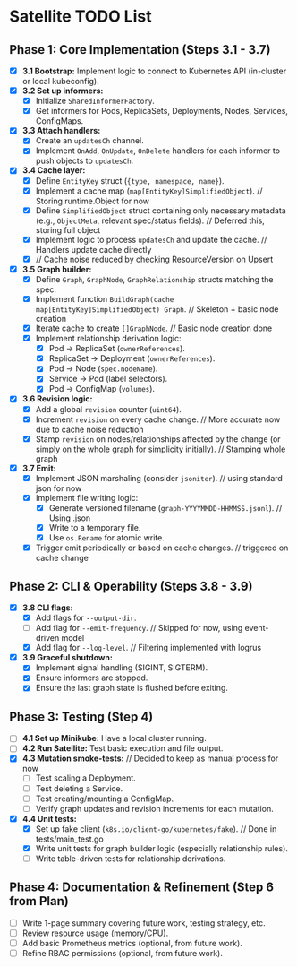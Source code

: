 # Satellite TODO List

## Phase 1: Core Implementation (Steps 3.1 - 3.7)

-   [x] **3.1 Bootstrap:** Implement logic to connect to Kubernetes API (in-cluster or local kubeconfig).
-   [x] **3.2 Set up informers:**
    -   [x] Initialize `SharedInformerFactory`.
    -   [x] Get informers for Pods, ReplicaSets, Deployments, Nodes, Services, ConfigMaps.
-   [x] **3.3 Attach handlers:**
    -   [x] Create an `updatesCh` channel.
    -   [x] Implement `OnAdd`, `OnUpdate`, `OnDelete` handlers for each informer to push objects to `updatesCh`.
-   [x] **3.4 Cache layer:**
    -   [x] Define `EntityKey` struct (`{type, namespace, name}`).
    -   [x] Implement a cache map (`map[EntityKey]SimplifiedObject`). // Storing runtime.Object for now
    -   [x] Define `SimplifiedObject` struct containing only necessary metadata (e.g., `ObjectMeta`, relevant spec/status fields). // Deferred this, storing full object
    -   [x] Implement logic to process `updatesCh` and update the cache. // Handlers update cache directly
    -   [x] // Cache noise reduced by checking ResourceVersion on Upsert
-   [x] **3.5 Graph builder:**
    -   [x] Define `Graph`, `GraphNode`, `GraphRelationship` structs matching the spec.
    -   [x] Implement function `BuildGraph(cache map[EntityKey]SimplifiedObject) Graph`. // Skeleton + basic node creation
    -   [x] Iterate cache to create `[]GraphNode`. // Basic node creation done
    -   [x] Implement relationship derivation logic:
        -   [x] Pod -> ReplicaSet (`ownerReferences`).
        -   [x] ReplicaSet -> Deployment (`ownerReferences`).
        -   [x] Pod -> Node (`spec.nodeName`).
        -   [x] Service -> Pod (label selectors).
        -   [x] Pod -> ConfigMap (`volumes`).
-   [x] **3.6 Revision logic:**
    -   [x] Add a global `revision` counter (`uint64`).
    -   [x] Increment `revision` on every cache change. // More accurate now due to cache noise reduction
    -   [x] Stamp `revision` on nodes/relationships affected by the change (or simply on the whole graph for simplicity initially). // Stamping whole graph
-   [x] **3.7 Emit:**
    -   [x] Implement JSON marshaling (consider `jsoniter`). // using standard json for now
    -   [x] Implement file writing logic:
        -   [x] Generate versioned filename (`graph-YYYYMMDD-HHMMSS.jsonl`). // Using .json
        -   [x] Write to a temporary file.
        -   [x] Use `os.Rename` for atomic write.
    -   [x] Trigger emit periodically or based on cache changes. // triggered on cache change

## Phase 2: CLI & Operability (Steps 3.8 - 3.9)

-   [x] **3.8 CLI flags:**
    -   [x] Add flags for `--output-dir`.
    -   [ ] Add flag for `--emit-frequency`. // Skipped for now, using event-driven model
    -   [x] Add flag for `--log-level`. // Filtering implemented with logrus
-   [x] **3.9 Graceful shutdown:**
    -   [x] Implement signal handling (SIGINT, SIGTERM).
    -   [x] Ensure informers are stopped.
    -   [x] Ensure the last graph state is flushed before exiting.

## Phase 3: Testing (Step 4)

-   [ ] **4.1 Set up Minikube:** Have a local cluster running.
-   [ ] **4.2 Run Satellite:** Test basic execution and file output.
-   [x] **4.3 Mutation smoke-tests:** // Decided to keep as manual process for now
    -   [ ] Test scaling a Deployment.
    -   [ ] Test deleting a Service.
    -   [ ] Test creating/mounting a ConfigMap.
    -   [ ] Verify graph updates and revision increments for each mutation.
-   [x] **4.4 Unit tests:**
    -   [x] Set up fake client (`k8s.io/client-go/kubernetes/fake`). // Done in tests/main_test.go
    -   [x] Write unit tests for graph builder logic (especially relationship rules).
    -   [ ] Write table-driven tests for relationship derivations.

## Phase 4: Documentation & Refinement (Step 6 from Plan)

-   [ ] Write 1-page summary covering future work, testing strategy, etc.
-   [ ] Review resource usage (memory/CPU).
-   [ ] Add basic Prometheus metrics (optional, from future work).
-   [ ] Refine RBAC permissions (optional, from future work).
